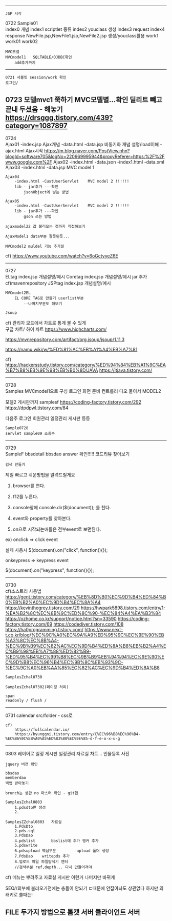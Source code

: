 -----------------------------------------------------------------------------
	JSP 시작
0722
	Sample01	
		index0	개념
		index1	scriptlet 종류
		index2			youclass 생성
		index3	request
		index4	response		NewFile.jsp,NewFile1.jsp,NewFile2.jsp   생성/youclass활용
	work1
	work01
	work02

	MVC모델
	MVCmodel1	SQLTABLE/OJDBC확인
		add추가까지	
		
-----------------------------------------------------------------------------
	0721 서블릿 session/work 확인
	로그인/
0723
	모델mvc1 쭉하기
	MVC모델별...확인
	 딜리트 뺴고 끝내 두셨음 - 해놓기
	https://drsggg.tistory.com/439?category=1087897
-----------------------------------------------------------------------------

0724	
	Ajax01
		-index.jsp		Ajax개념
		-data.html 
		-data.jsp		비동기화 개념 설명/load이해
		-ajax.html		Ajax시작
				https://m.blog.naver.com/PostView.nhn?blogId=software705&logNo=220969995944&proxyReferer=https:%2F%2Fwww.google.com%2F
	Ajax02
		-index.html	-data.json
		-index1.html	-data.xml	
	Ajax03
		-index.html	-data.jsp		MVC model 1

	Ajax04
		-index.html	-CustUserServlet	MVC model 2 !!!!!!
		lib - jar추가 ---확인
			jsonObject에 넣는 방법
	
	Ajax05
		-index.html	-CustUserServlet	MVC model 2 !!!!!!
		lib - jar추가 ---확인
			gson 쓰는 방법	
	
	ajaxmodel22 값 불러오는 것까지 직접해보기
		
	AjaxModel1 data부분 잘못된듯...
	
	MVCmodel2 muldel 기능 추가필
	

cf)
https://www.youtube.com/watch?v=6oGctyyeZ6E

-----------------------------------------------------------------------------

0727	
	ELtag
		index.jsp		개념설명/예시
	Coretag
		index.jsp		개념설명/예시
			jar 추가
				cf)mavenrepository
	JSPtag
		index.jsp		개념설명/예시

	
	MVCmodel2EL 
		EL CORE TAG로 만들기 userlist부분 
			--나머지부분도 해보기

	Jsoup 
					
	

cf) 관리자 모드에서 차트로 통계 볼 수 있게		
구글 차트/ 하이 차트
https://www.highcharts.com/

https://mvnrepository.com/artifact/org.jsoup/jsoup/1.11.3

https://namu.wiki/w/%ED%81%AC%EB%A1%A4%EB%A7%81


cf)
https://hackersstudy.tistory.com/category/%ED%94%84%EB%A1%9C%EA%B7%B8%EB%9E%98%EB%B0%8D/JAVA
https://itjava.tistory.com/


-----------------------------------------------------------------------------

0728	
	Samples
		MVCmodel1으로 구성
		로그인 화면 준비
컨트롤러 다오 둘이서 MODEL2

<script src="https://ajax.googleapis.com/ajax/libs/jquery/3.5.1/jquery.min.js"></script>	

모델2 게시판까지 
samplesf
https://coding-factory.tistory.com/292
https://dpdpwl.tistory.com/84

다음주
로그인
회원관리
일정관리
게시판 등등

	Sample0728
	servlet sample09 조회수
-----------------------------------------------------------------------------

0729	
	SampleF		bbsdetail
			bbsdao answer 확인!!!!!
	코드리뷰 찾아보기

	검색 만들기

제일 빠르고 쉬운방법을 알려드릴게요





1. browser를 연다.

2. f12를 누른다.

3. console창에 console.dir($(document)); 를 친다.

4. event와 property를 찾아본다.

5. on으로 시작되는애들은 전부event로 보면된다.



ex) onclick => click event

실제 사용시 $(document).on("click", function(){});

onkeypress => keypress event

$(document).on("keypress", function(){});

-----------------------------------------------------------------------------

0730	
	cf)소스트리 사용법	
	https://gent.tistory.com/category/%EB%8D%B0%EC%9D%B4%ED%84%B0%EB%B2%A0%EC%9D%B4%EC%8A%A4
	https://kevinthegrey.tistory.com/29
	https://hwpark5898.tistory.com/entry/1-%EA%B2%8C%EC%8B%9C%ED%8C%90-%EC%84%A4%EA%B3%84
	https://ozhome.co.kr/support/notice.html?sn=33590
	https://coding-factory.tistory.com/69
	https://codediver.tistory.com/108
	https://ha0programming.tistory.com/
	https://www.next-t.co.kr/blog/%EC%9C%A0%EC%9A%A9%ED%95%9C%EC%9E%90%EB%A3%8C%EC%8B%A4-%EC%9B%B9%EC%82%AC%EC%9D%B4%ED%8A%B8%EB%B2%A4%EC%B9%98%EB%A7%88%ED%82%B9-%ED%95%B4%EC%99%B8%EC%9B%B9%EB%94%94%EC%9E%90%EC%9D%B8%EC%96%B4%EC%9B%8C%EB%93%9C-%EC%9C%A0%EB%AA%85%EC%82%AC%EC%9D%B4%ED%8A%B8

	SamplesZchal0730		

	SamplesZchal07302(페이징 처리)
		
	span
	readonly / flush / 

-----------------------------------------------------------------------------

0731
	calendar src/folder	- css로 


	
	cf)
		https://fullcalendar.io/
		https://byunggni.tistory.com/entry/C%EC%96%B8%EC%96%B4-%EC%B6%9C%EB%A0%A5%ED%83%80%EC%9E%85-d-f-e-o-x-u-g




-----------------------------------------------------------------------------

0803
	레이어로 일정
	게시판
	일정관리
	자료실
	차트...
	인물등록 사진
	
	jquery 버젼 확인
	
	bbsdao
	memberdao
	백업 받아놓기

	brunch는 상관 no 마스터 확인 - git헙

	SamplesZchal0803
		1.pdsdto만 생성
		2.

	SamplesZZchal0803	자료실
		1.PdsDto
		2.pds.sql
		3.PdsDao
		4.pdslist		bbslist에 추가 앵커 추가	
		5.pdswrite
		6.pdsupload	핵심부분		-upload 폴더 생성
		7.PdsDao 	writepds 추가
		8.업로드 파일 파일탐색기 엔터
		//검색부분 ref,depth... 다시 만들어져야


cf) 메뉴는 뿌려주고 자료실 게시판 이런거 나머지만 바뀌게
		

SEQ//외부에 불러오기전에는 충돌이 안되기 ㄷ때문에 안잡아놔도 상관없다
하지만 외래키로 쓸때는!

FILE 두가지 방법으로	톰캣 서버
	   		클라이언트 서버
-----------------------------------------------------------------------------
